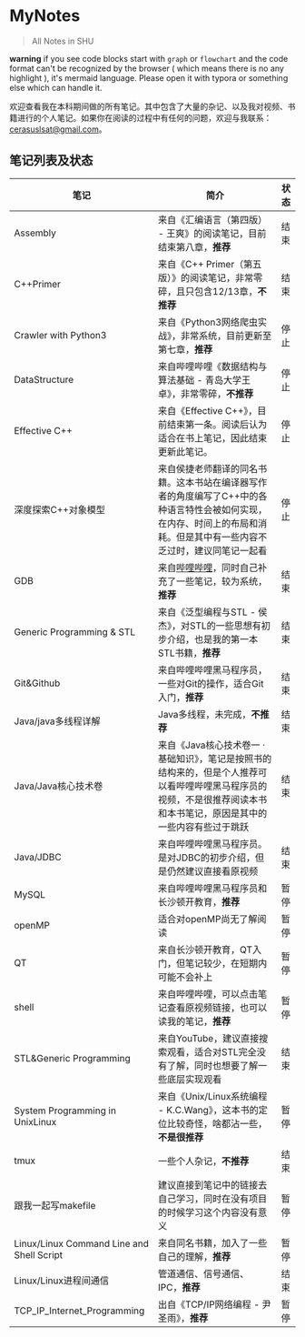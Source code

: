 # MyNotes

> All Notes in SHU

**warning**	if you see code blocks start with `graph` or `flowchart` and the code format can't be recognized by the browser ( which means there is no any highlight ), it's mermaid language. Please open it with typora or something else which can handle it.



欢迎查看我在本科期间做的所有笔记。其中包含了大量的杂记、以及我对视频、书籍进行的个人笔记。如果你在阅读的过程中有任何的问题，欢迎与我联系：cerasuslsat@gmail.com。



## 笔记列表及状态

| 笔记                            | 简介                                                         | 状态   |
| ------------------------------- | ------------------------------------------------------------ | ------ |
| Assembly                        | 来自《汇编语言（第四版） - 王爽》的阅读笔记，目前结束第八章，**推荐** | 结束 |
| C++Primer                       | 来自《C++ Primer（第五版）》的阅读笔记，非常零碎，且只包含12/13章，**不推荐** | 结束   |
| Crawler with Python3            | 来自《Python3网络爬虫实战》，非常系统，目前更新至第七章，**推荐** | 停止 |
| DataStructure                   | 来自哔哩哔哩《数据结构与算法基础 - 青岛大学王卓》，非常零碎，**不推荐** | 停止   |
| Effective C++                   | 来自《Effective C++》，目前结束第一条。阅读后认为适合在书上笔记，因此结束更新此笔记。 | 停止   |
| 深度探索C++对象模型 | 来自侯捷老师翻译的同名书籍。这本书站在编译器写作者的角度编写了C++中的各种语言特性会被如何实现，在内存、时间上的布局和消耗。但是其中有一些内容不乏过时，建议同笔记一起看 | 停止 |
| GDB                             | 来自[哔哩哔哩](https://www.bilibili.com/video/BV1EK411g7Li)，同时自己补充了一些笔记，较为系统，**推荐** | 结束   |
| Generic Programming & STL       | 来自《泛型编程与STL - 侯杰》，对STL的一些思想有初步介绍，也是我的第一本STL书籍，**推荐** | 结束   |
| Git&Github                      | 来自哔哩哔哩黑马程序员，一些对Git的操作，适合Git入门，**推荐** | 结束   |
| Java/java多线程详解             | Java多线程，未完成，**不推荐**                               | 结束   |
| Java/Java核心技术卷             | 来自《Java核心技术卷一 · 基础知识》，笔记是按照书的结构来的，但是个人推荐可以看哔哩哔哩黑马程序员的视频，不是很推荐阅读本书和本书笔记，原因是其中的一些内容有些过于跳跃 | 结束   |
| Java/JDBC                       | 来自哔哩哔哩黑马程序员。是对JDBC的初步介绍，但是仍然建议直接看原视频 | 结束   |
| MySQL                           | 来自哔哩哔哩黑马程序员和长沙顿开教育，**推荐**               | 暂停   |
| openMP                          | 适合对openMP尚无了解阅读                                     | 暂停   |
| QT                              | 来自长沙顿开教育，QT入门，但笔记较少，在短期内可能不会补上   | 暂停   |
| shell                           | 来自哔哩哔哩，可以点击笔记查看原视频链接，也可以读我的笔记，**推荐** | 暂停   |
| STL&Generic Programming         | 来自YouTube，建议直接搜索观看，适合对STL完全没有了解，同时也想要了解一些底层实现观看 | 结束   |
| System Programming in UnixLinux | 来自《Unix/Linux系统编程 - K.C.Wang》，这本书的定位比较奇怪，啥都沾一些，**不是很推荐** | 暂停   |
| tmux                            | 一些个人杂记，**不推荐**                                     | 结束   |
| 跟我一起写makefile              | 建议直接到笔记中的链接去自己学习，同时在没有项目的时候学习这个内容没有意义 | 暂停   |
| Linux/Linux Command Line and Shell Script | 来自同名书籍，加入了一些自己的理解，**推荐** | 暂停 |
| Linux/Linux进程间通信 | 管道通信、信号通信、IPC，**推荐** | 结束 |
| TCP_IP_Internet_Programming | 出自《TCP/IP网络编程 - 尹圣雨》，**推荐** | 暂停 |

